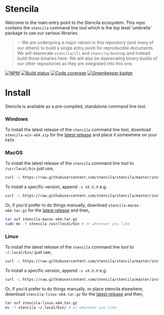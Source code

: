 # Stencila

Welcome to the main entry point to the Stencila ecosystem. This repo contains the `stencila` command line tool which is the top level 'umbrella' package to use our various libraries.

> :sparkles: We are undergoing a major reboot in this repository (and many of our others) to build a single entry point for reproducible documents. We will deprecate `stencila/cli` and `stencila/desktop` and instead build those binaries here. We will also be deprecating binary builds of our other repositories as they are integrated into this one.

[![NPM](http://img.shields.io/npm/v/stencila.svg?style=flat)](https://www.npmjs.com/package/stencila)
[![Build status](https://travis-ci.org/stencila/stencila.svg?branch=master)](https://travis-ci.org/stencila/stencila)
[![Code coverage](https://codecov.io/gh/stencila/stencila/branch/master/graph/badge.svg)](https://codecov.io/gh/stencila/stencila) [![Greenkeeper badge](https://badges.greenkeeper.io/stencila/stencila.svg)](https://greenkeeper.io/)

# Install

Stencila is available as a pre-compiled, standalone command line tool.

### Windows

To install the latest release of the `stencila` command line tool, download `stencila-win-x64.zip` for the [latest release](https://github.com/stencila/stencila/releases/) and place it somewhere on your `PATH`.

### MacOS

To install the latest release of the `stencila` command line tool to `/usr/local/bin` just use,

```bash
curl -L https://raw.githubusercontent.com/stencila/stencila/master/install.sh | bash
```

To install a specific version, append `-s vX.X.X` e.g.

```bash
curl -L https://raw.githubusercontent.com/stencila/stencila/master/install.sh | bash -s v0.33.0
```

Or, if you'd prefer to do things manually, download `stencila-macos-x64.tar.gz` for the [latest release](https://github.com/stencila/stencila/releases/) and then,

```bash
tar xvf stencila-macos-x64.tar.gz
sudo mv -f stencila /usr/local/bin # or wherever you like
```

### Linux

To install the latest release of the `stencila` command line tool to `~/.local/bin/` just use,

```bash
curl -L https://raw.githubusercontent.com/stencila/stencila/master/install.sh | bash
```

To install a specific version, append `-s vX.X.X` e.g.

```bash
curl -L https://raw.githubusercontent.com/stencila/stencila/master/install.sh | bash -s v0.33.0
```

Or, if you'd prefer to do things manually, or place stencila elsewhere, download `stencila-linux-x64.tar.gz` for the [latest release](https://github.com/stencila/stencila/releases/) and then,

```bash
tar xvf stencila-linux-x64.tar.gz
mv -f stencila ~/.local/bin/ # or wherever you like
```
